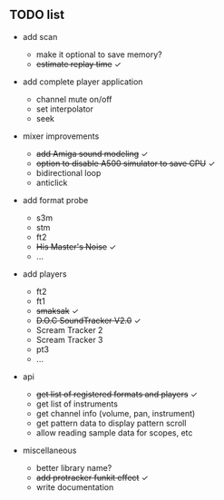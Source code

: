 TODO list
---------

- add scan
  - make it optional to save memory?
  - ~~estimate replay time~~ ✓

- add complete player application
  - channel mute on/off
  - set interpolator
  - seek

- mixer improvements
  - ~~add Amiga sound modeling~~ ✓
  - ~~option to disable A500 simulator to save CPU~~ ✓
  - bidirectional loop
  - anticlick

- add format probe
  - s3m
  - stm
  - ft2
  - ~~His Master's Noise~~ ✓
  - ...

- add players
  - ft2
  - ft1
  - ~~smaksak~~ ✓
  - ~~D.O.C SoundTracker V2.0~~ ✓
  - Scream Tracker 2
  - Scream Tracker 3
  - pt3
  - ...

- api
  - ~~get list of registered formats and players~~ ✓
  - get list of instruments
  - get channel info (volume, pan, instrument)
  - get pattern data to display pattern scroll
  - allow reading sample data for scopes, etc

- miscellaneous
  - better library name?
  - ~~add protracker funkit effect~~ ✓
  - write documentation
